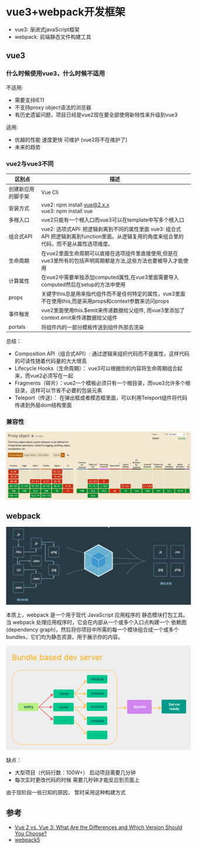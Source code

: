 # vue3+webpack开发框架

- vue3: 渐进式javaScript框架
- webpack: 前端静态文件构建工具


## vue3

### 什么时候使用vue3，什么时候不适用

不适用:

- 需要支持IE11 
- 不支持proxy object语法的浏览器
- 有历史遗留问题，项目已经是vue2现在要全部使用新特性来升级到vue3

适用:

- 优越的性能 速度更快 可维护 (vue2将不在维护了)
- 未来的趋势

### vue2与vue3不同

|区别点|描述|
|---|---|
|创建新应用的脚手架|Vue Cli|
|安装方式|vue2: npm install vue@2.x.x <br/> vue3: npm install vue|
|多根入口|vue2只能有一个根入口而vue3可以在template中写多个根入口|
|组合式API|vue2: 选项式API: 把逻辑剥离到不同的属性里面 vue3: 组合式API 把逻辑剥离到function里面。从逻辑复用的角度来组合里的代码，而不是从属性选项维度。|
|生命周期|在vue2里面生命周期可以直接在选项组件里直接使用,但是在vue3里所有的包括声明周期都是方法,这些方法也要被导入才能使用|
|计算属性|在vue2中需要单独添加computed属性,在vue3里面需要导入computed然后在setup的方法中使用|
|props|关键字this总是用来指代组件而不是任何特定的属性，vue3里面不在使用this,而是采用props和context参数来访问props|
|事件触发|vue2里面使用this.$emit来传递数据给父组件, 而vue3里添加了context.emit来传递数据给父组件|
|portals|将组件内的一部分模板传送到组件外部去渲染|

总结：

- Composition API（组合式API）: 通过逻辑来组织代码而不是属性，这样代码的可读性随着代码量的大大增高
- Lifecycle Hooks（生命周期）： vue3可以根据你的内容将生命周期组合起来，而vue2必须写在一起
- Fragments（碎片）：vue2一个模板必须只有一个根目录，而vue3允许多个根目录，这样可以节省不必要的包装元素
- Teleport（传送）： 在弹出框或者模态框里面，可以利用Teleport组件将代码传递到外层dom结构里面

### 兼容性

![proxy](./imgs/proxy.png)

## webpack

![webpack](./imgs/webpack.png)

本质上，webpack 是一个用于现代 JavaScript 应用程序的 静态模块打包工具。当 webpack 处理应用程序时，它会在内部从一个或多个入口点构建一个 依赖图(dependency graph)，然后将你项目中所需的每一个模块组合成一个或多个 bundles，它们均为静态资源，用于展示你的内容。

![w](./imgs/webpack%E7%9A%84%E5%AE%9E%E7%8E%B0%E6%A8%A1%E5%BC%8F.png)

缺点：

- 大型项目（代码行数：100W+） 启动项目需要几分钟 
- 每次实时更改代码的时候 需要几秒钟才能反应到页面上

由于现阶段一些已知的原因， 暂时采用这种构建方式


## 参考
 
- [Vue 2 vs. Vue 3: What Are the Differences and Which Version Should You Choose?](https://www.trio.dev/blog/vue-2-vs-vue-3)
- [webpack5](https://webpack.docschina.org/concepts/)